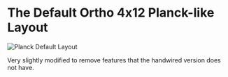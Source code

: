# The Default Ortho 4x12 Planck-like Layout

![Planck Default Layout](https://i.imgur.com/axdWbdH.jpeg)

Very slightly modified to remove features that the handwired version does not have.
